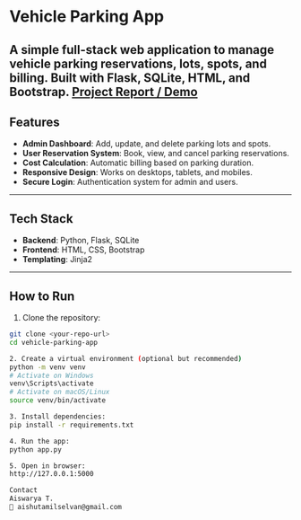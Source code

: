# Vehicle Parking App

A simple full-stack web application to manage vehicle parking reservations, lots, spots, and billing. Built with **Flask**, **SQLite**, **HTML**, and **Bootstrap**.
[Project Report / Demo](https://drive.google.com/file/d/1I3FSS2PoEp8ktXUtnm0XcSY3vk05cRST/view?usp=sharing)
---

## Features

- **Admin Dashboard**: Add, update, and delete parking lots and spots.
- **User Reservation System**: Book, view, and cancel parking reservations.
- **Cost Calculation**: Automatic billing based on parking duration.
- **Responsive Design**: Works on desktops, tablets, and mobiles.
- **Secure Login**: Authentication system for admin and users.

---

## Tech Stack

- **Backend**: Python, Flask, SQLite
- **Frontend**: HTML, CSS, Bootstrap
- **Templating**: Jinja2

---

## How to Run

1. Clone the repository:
```bash
git clone <your-repo-url>
cd vehicle-parking-app

2. Create a virtual environment (optional but recommended)
python -m venv venv
# Activate on Windows
venv\Scripts\activate
# Activate on macOS/Linux
source venv/bin/activate

3. Install dependencies:
pip install -r requirements.txt

4. Run the app:
python app.py

5. Open in browser:
http://127.0.0.1:5000

Contact
Aiswarya T.
📧 aishutamilselvan@gmail.com
